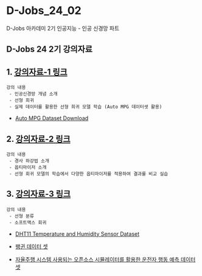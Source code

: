 # D-Jobs_24_02
D-Jobs 아카데미 2기 인공지능 - 인공 신경망 파트 

## D-Jobs 24 2기 강의자료 

## 1. [강의자료-1 링크](https://github.com/KangHoyong/D-Jobs_24_02/blob/main/%EA%B0%95%EC%9D%98%EC%9E%90%EB%A3%8C/%EC%9D%B8%EA%B3%B5%EC%8B%A0%EA%B2%BD%EB%A7%9D/%EC%9D%B8%EA%B3%B5%EC%8B%A0%EA%B2%BD%EB%A7%9D_01.pdf)

    강의 내용 
     - 인공신경망 개념 소개 
     - 선형 희귀 
     - 실제 데이터를 활용한 선형 희귀 모델 학습 (Auto MPG 데이터셋 활용)

* [Auto MPG Dataset Download](https://github.com/KangHoyong/D-Jobs_24_02/blob/main/%EC%8B%A4%EC%8A%B5%EC%9E%90%EB%A3%8C/%EC%9D%B8%EA%B3%B5%EC%8B%A0%EA%B2%BD%EB%A7%9D/auto-mpg.csv)

## 2. [강의자료-2 링크](https://github.com/KangHoyong/D-Jobs_24_02/blob/main/%EA%B0%95%EC%9D%98%EC%9E%90%EB%A3%8C/%EC%9D%B8%EA%B3%B5%EC%8B%A0%EA%B2%BD%EB%A7%9D/%EC%9D%B8%EA%B3%B5%EC%8B%A0%EA%B2%BD%EB%A7%9D_02.pdf)

    강의 내용 
     - 경사 하강법 소개 
     - 옵티마이저 소개
     - 선형 회귀 모델의 학습에서 다양한 옵티마이저를 적용하여 결과를 비교 실습 

    
## 3. [강의자료-3 링크](https://github.com/KangHoyong/D-Jobs_24_02/blob/main/%EA%B0%95%EC%9D%98%EC%9E%90%EB%A3%8C/%EC%9D%B8%EA%B3%B5%EC%8B%A0%EA%B2%BD%EB%A7%9D/%EC%9D%B8%EA%B3%B5%EC%8B%A0%EA%B2%BD%EB%A7%9D_03.pdf)
    
    강의 내용 
     - 선형 분류 
     - 소프트맥스 회귀 

* [DHT11 Temperature and Humidity Sensor Dataset](https://github.com/KangHoyong/D-Jobs_24_02/blob/main/%EC%8B%A4%EC%8A%B5%EC%9E%90%EB%A3%8C/%EC%9D%B8%EA%B3%B5%EC%8B%A0%EA%B2%BD%EB%A7%9D/DHT11_log_data.csv)

* [팽귄 데이터 셋](https://github.com/KangHoyong/D-Jobs_24_02/blob/main/%EC%8B%A4%EC%8A%B5%EC%9E%90%EB%A3%8C/%EC%9D%B8%EA%B3%B5%EC%8B%A0%EA%B2%BD%EB%A7%9D/processed_data.csv)

* [자율주행 시스템 사용되는 오픈소스 시뮬레이터를 활용한 운전자 행동 예측 데이터셋](https://github.com/KangHoyong/D-Jobs_24_02/blob/main/%EC%8B%A4%EC%8A%B5%EC%9E%90%EB%A3%8C/%EC%9D%B8%EA%B3%B5%EC%8B%A0%EA%B2%BD%EB%A7%9D/data.csv)



